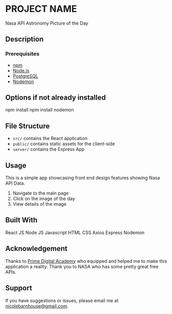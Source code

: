 # PROJECT NAME

Nasa API Astronomy Picture of the Day

## Description



### Prerequisites

- [npm](https://www.npmjs.com)
- [Node.js](https://nodejs.org/en/)
- [PostgreSQL](https://www.postgresql.org)
- [Nodemon](https://nodemon.io)


## Options if not already installed

npm install
npm install nodemon

## File Structure

- `src/` contains the React application
- `public/` contains static assets for the client-side
- `server/` contains the Express App

## Usage

This is a simple app showcasing front end design features showing Nasa API Data.

1. Navigate to the main page
2. Click on the image of the day
3. View details of the image

## Built With

React JS
Node JS
Javascript
HTML
CSS
Axios
Express
Nodemon

## Acknowledgement

Thanks to [Prime Digital Academy](www.primeacademy.io) who equipped and helped me to make this application a reality. Thank you to NASA who has some pretty great free APIs.

## Support

If you have suggestions or issues, please email me at [nicolebarnhouse@gmail.com](mailto:nicolebarnhouse@gmail.com).
